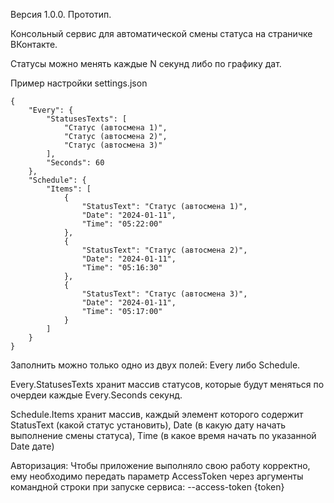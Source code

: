 Версия 1.0.0. Прототип.

Консольный сервис для автоматической смены статуса на страничке ВКонтакте.

Статусы можно менять каждые N секунд либо по графику дат.

Пример настройки settings.json
```
{
    "Every": {
        "StatusesTexts": [
            "Статус (автосмена 1)",
            "Статус (автосмена 2)",
            "Статус (автосмена 3)"
        ],
        "Seconds": 60
    },
    "Schedule": {
        "Items": [
            {
                "StatusText": "Статус (автосмена 1)",
                "Date": "2024-01-11",
                "Time": "05:22:00"
            },
            {
                "StatusText": "Статус (автосмена 2)",
                "Date": "2024-01-11",
                "Time": "05:16:30"
            },
            {
                "StatusText": "Статус (автосмена 3)",
                "Date": "2024-01-11",
                "Time": "05:17:00"
            }
        ]
    }
}
```

Заполнить можно только одно из двух полей: Every либо Schedule.

Every.StatusesTexts хранит массив статусов, которые будут меняться по очердеи каждые Every.Seconds секунд.

Schedule.Items хранит массив, каждый элемент которого содержит StatusText (какой статус установить), Date (в какую дату начать выполнение смены статуса), Time (в какое время начать по указанной Date дате)

Авторизация:
Чтобы приложение выполняло свою работу корректно, ему необходимо передать параметр AccessToken через аргументы командной строки при запуске сервиса:
--access-token {token}
